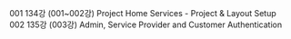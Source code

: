 001 134강 (001~002강) Project Home Services - Project & Layout Setup  
002 135강 (003강) Admin, Service Provider and Customer Authentication  
